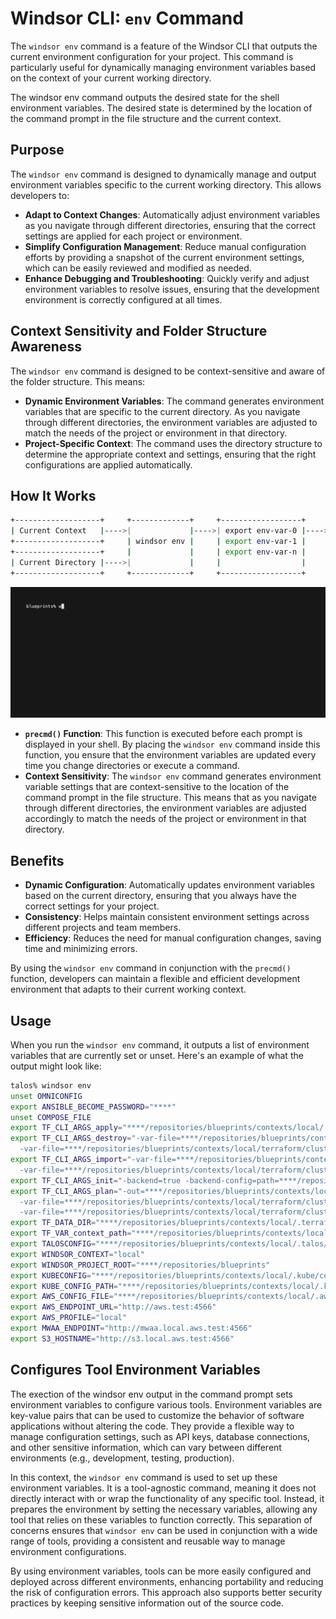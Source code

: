 
# Windsor CLI: `env` Command

The `windsor env` command is a feature of the Windsor CLI that outputs the current environment configuration for your project. This command is particularly useful for dynamically managing environment variables based on the context of your current working directory.

The windsor env command outputs the desired state for the shell environment variables.  The desired state is determined by the location of the command prompt in the file structure and the current context.  

## Purpose

The `windsor env` command is designed to dynamically manage and output environment variables specific to the current working directory. This allows developers to:

- **Adapt to Context Changes**: Automatically adjust environment variables as you navigate through different directories, ensuring that the correct settings are applied for each project or environment.
- **Simplify Configuration Management**: Reduce manual configuration efforts by providing a snapshot of the current environment settings, which can be easily reviewed and modified as needed.
- **Enhance Debugging and Troubleshooting**: Quickly verify and adjust environment variables to resolve issues, ensuring that the development environment is correctly configured at all times.

## Context Sensitivity and Folder Structure Awareness

The `windsor env` command is designed to be context-sensitive and aware of the folder structure. This means:

- **Dynamic Environment Variables**: The command generates environment variables that are specific to the current directory. As you navigate through different directories, the environment variables are adjusted to match the needs of the project or environment in that directory.
- **Project-Specific Context**: The command uses the directory structure to determine the appropriate context and settings, ensuring that the right configurations are applied automatically.

## How It Works

```bash
+-------------------+     +-------------+     +------------------+     +-------------------------------+
| Current Context   |---->|             |---->| export env-var-0 |---->| $shell                        |
+-------------------+     | windsor env |     | export env-var-1 |     | precmd(eval "$(windsor env)") |
+-------------------+     |             |     | export env-var-n |     | %prompt%                      |
| Current Directory |---->|             |     |                  |     |                               |
+-------------------+     +-------------+     +------------------+     +-------------------------------+
```

![full-bootstrap](../img/full-bootstrap.gif)


- **`precmd()` Function**: This function is executed before each prompt is displayed in your shell. By placing the `windsor env` command inside this function, you ensure that the environment variables are updated every time you change directories or execute a command.
- **Context Sensitivity**: The `windsor env` command generates environment variable settings that are context-sensitive to the location of the command prompt in the file structure. This means that as you navigate through different directories, the environment variables are adjusted accordingly to match the needs of the project or environment in that directory.

## Benefits

- **Dynamic Configuration**: Automatically updates environment variables based on the current directory, ensuring that you always have the correct settings for your project.
- **Consistency**: Helps maintain consistent environment settings across different projects and team members.
- **Efficiency**: Reduces the need for manual configuration changes, saving time and minimizing errors.

By using the `windsor env` command in conjunction with the `precmd()` function, developers can maintain a flexible and efficient development environment that adapts to their current working context.

## Usage

When you run the `windsor env` command, it outputs a list of environment variables that are currently set or unset. Here's an example of what the output might look like:

````bash
talos% windsor env
unset OMNICONFIG
export ANSIBLE_BECOME_PASSWORD="****"
unset COMPOSE_FILE
export TF_CLI_ARGS_apply="****/repositories/blueprints/contexts/local/.terraform/cluster/talos/terraform.tfplan"
export TF_CLI_ARGS_destroy="-var-file=****/repositories/blueprints/contexts/local/terraform/cluster/talos.tfvars \
  -var-file=****/repositories/blueprints/contexts/local/terraform/cluster/talos_generated.tfvars.json"
export TF_CLI_ARGS_import="-var-file=****/repositories/blueprints/contexts/local/terraform/cluster/talos.tfvars \
  -var-file=****/repositories/blueprints/contexts/local/terraform/cluster/talos_generated.tfvars.json"
export TF_CLI_ARGS_init="-backend=true -backend-config=path=****/repositories/blueprints/contexts/local/.tfstate/cluster/talos/terraform.tfstate"
export TF_CLI_ARGS_plan="-out=****/repositories/blueprints/contexts/local/.terraform/cluster/talos/terraform.tfplan \
  -var-file=****/repositories/blueprints/contexts/local/terraform/cluster/talos.tfvars \
  -var-file=****/repositories/blueprints/contexts/local/terraform/cluster/talos_generated.tfvars.json"
export TF_DATA_DIR="****/repositories/blueprints/contexts/local/.terraform/cluster/talos"
export TF_VAR_context_path="****/repositories/blueprints/contexts/local"
export TALOSCONFIG="****/repositories/blueprints/contexts/local/.talos/config"
export WINDSOR_CONTEXT="local"
export WINDSOR_PROJECT_ROOT="****/repositories/blueprints"
export KUBECONFIG="****/repositories/blueprints/contexts/local/.kube/config"
export KUBE_CONFIG_PATH="****/repositories/blueprints/contexts/local/.kube/config"
export AWS_CONFIG_FILE="****/repositories/blueprints/contexts/local/.aws/config"
export AWS_ENDPOINT_URL="http://aws.test:4566"
export AWS_PROFILE="local"
export MWAA_ENDPOINT="http://mwaa.local.aws.test:4566"
export S3_HOSTNAME="http://s3.local.aws.test:4566"
````

## Configures Tool Environment Variables

The exection of the windsor env output in the command prompt sets environment variables to configure various tools. Environment variables are key-value pairs that can be used to customize the behavior of software applications without altering the code. They provide a flexible way to manage configuration settings, such as API keys, database connections, and other sensitive information, which can vary between different environments (e.g., development, testing, production).

In this context, the `windsor env` command is used to set up these environment variables. It is a tool-agnostic command, meaning it does not directly interact with or wrap the functionality of any specific tool. Instead, it prepares the environment by setting the necessary variables, allowing any tool that relies on these variables to function correctly. This separation of concerns ensures that `windsor env` can be used in conjunction with a wide range of tools, providing a consistent and reusable way to manage environment configurations.

By using environment variables, tools can be more easily configured and deployed across different environments, enhancing portability and reducing the risk of configuration errors. This approach also supports better security practices by keeping sensitive information out of the source code.

